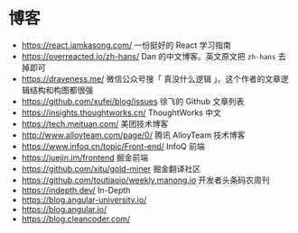# 博客

- https://react.iamkasong.com/ 一份挺好的 React 学习指南
- https://overreacted.io/zh-hans/ Dan 的中文博客。英文原文把 `zh-hans` 去掉即可
- https://draveness.me/ 微信公众号搜「 真没什么逻辑 」。这个作者的文章逻辑结构和构图都很强
- https://github.com/xufei/blog/issues 徐飞的 Github 文章列表
- https://insights.thoughtworks.cn/ ThoughtWorks 中文
- https://tech.meituan.com/ 美团技术博客
- http://www.alloyteam.com/page/0/ 腾讯 AlloyTeam 技术博客
- https://www.infoq.cn/topic/Front-end/ InfoQ 前端
- https://juejin.im/frontend 掘金前端
- https://github.com/xitu/gold-miner 掘金翻译社区
- https://github.com/toutiaoio/weekly.manong.io 开发者头条码农周刊
- https://indepth.dev/ In-Depth
- https://blog.angular-university.io/
- https://blog.angular.io/
- https://blog.cleancoder.com/
